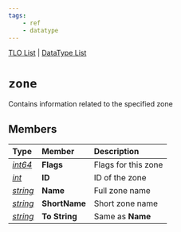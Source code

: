 ```yaml
---
tags:
    - ref
    - datatype
---
```

[TLO List](../top-level-objects/tlo-list.md) | [DataType List](../data-types/datatype-list.md)
# `zone`

Contains information related to the specified zone

## Members

| **Type** | **Member** | **Description** |
| :--- | :--- | :--- |
| [_int64_](datatype-int64.md) | **Flags** | Flags for this zone |
| [_int_](datatype-int.md) | **ID** | ID of the zone |
| [_string_](datatype-string.md) | **Name** | Full zone name |
| [_string_](datatype-string.md) | **ShortName** | Short zone name |
| [_string_](datatype-string.md) | **To String** | Same as **Name** |
